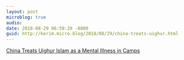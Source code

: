 ```yaml
---
layout: post
microblog: true
audio: 
date: 2018-08-29 06:59:29 -0800
guid: http://kerim.micro.blog/2018/08/29/china-treats-uighur.html
---
```

[China Treats Uighur Islam as a Mental Illness in Camps](https://www.theatlantic.com/international/archive/2018/08/china-pathologizing-uighur-muslims-mental-illness/568525/)
